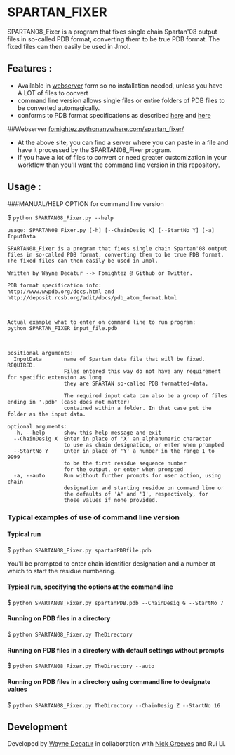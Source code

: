 SPARTAN_FIXER
=============

SPARTAN08_Fixer is a program that fixes single chain Spartan'08 output
files in so-called PDB format, converting them to be true PDB format.
The fixed files can then easily be used in Jmol.

## Features :

 - Available in [webserver] form so no installation needed, unless you have A LOT of files to convert
 - command line version allows single files or entire folders of PDB files to be converted automagically.
 - conforms to PDB format specifications as described [here][2] and [here][3]

##Webserver
[fomightez.pythonanywhere.com/spartan_fixer/][webserver]
* At the above site, you can find a server where you can paste in a file and have it processed by the SPARTAN08_Fixer program.
* If you have a lot of files to convert or need greater customization in your workflow than you'll want the command line version in this repository.


## Usage :

###MANUAL/HELP OPTION for command line version

$ `python SPARTAN08_Fixer.py --help`



    usage: SPARTAN08_Fixer.py [-h] [--ChainDesig X] [--StartNo Y] [-a] InputData

    SPARTAN08_Fixer is a program that fixes single chain Spartan'08 output
    files in so-called PDB format, converting them to be true PDB format.
    The fixed files can then easily be used in Jmol.

    Written by Wayne Decatur --> Fomightez @ Github or Twitter.

    PDB format specification info:
    http://www.wwpdb.org/docs.html and http://deposit.rcsb.org/adit/docs/pdb_atom_format.html



    Actual example what to enter on command line to run program:
    python SPARTAN_FIXER input_file.pdb



    positional arguments:
      InputData       name of Spartan data file that will be fixed. REQUIRED.
                      Files entered this way do not have any requirement for specific extension as long
                      they are SPARTAN so-called PDB formatted-data.

                      The required input data can also be a group of files ending in '.pdb' (case does not matter)
                      contained within a folder. In that case put the folder as the input data.

    optional arguments:
      -h, --help      show this help message and exit
      --ChainDesig X  Enter in place of 'X' an alphanumeric character
                      to use as chain designation, or enter when prompted
      --StartNo Y     Enter in place of 'Y' a number in the range 1 to 9999
                      to be the first residue sequence number
                      for the output, or enter when prompted
      -a, --auto      Run without further prompts for user action, using chain
                      designation and starting residue on command line or
                      the defaults of 'A' and '1', respectively, for
                      those values if none provided.

### Typical examples of use of command line version
#### Typical run
$ `python SPARTAN08_Fixer.py spartanPDBfile.pdb`

You'll be prompted to enter chain identifier designation and a number at which to start the residue numbering.

#### Typical run, specifying the options at the command line
$ `python SPARTAN08_Fixer.py spartanPDB.pdb --ChainDesig G --StartNo 7`


#### Running on PDB files in a directory
$ `python SPARTAN08_Fixer.py TheDirectory`

#### Running on PDB files in a directory with default settings without prompts
$ `python SPARTAN08_Fixer.py TheDirectory --auto`

#### Running on PDB files in a directory using command line to designate values
$ `python SPARTAN08_Fixer.py TheDirectory --ChainDesig Z --StartNo 16`


## Development
Developed by [Wayne Decatur](https://github.com/fomightez) in collaboration with [Nick Greeves](http://www.liv.ac.uk/chemistry/staff/nicholas-greeves/) and Rui Li.

[home]: https://github.com/fomightez/spartan_fixer
[webserver]: http://fomightez.pythonanywhere.com/spartan_fixer/
[2]: http://deposit.rcsb.org/adit/docs/pdb_atom_format.html
[3]: http://www.wwpdb.org/documentation/format33/sect9.html#ATOM
